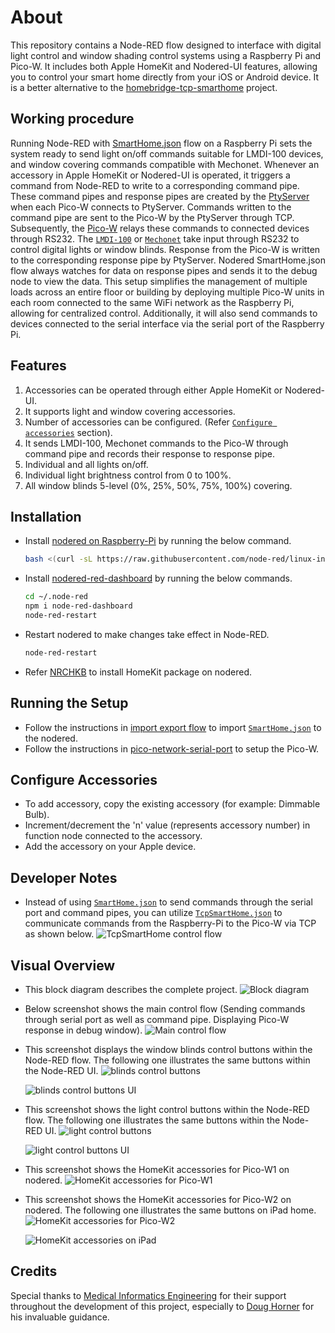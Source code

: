 # About
This repository contains a Node-RED flow designed to interface with digital light control and window shading control systems using a Raspberry Pi and Pico-W. It includes both Apple HomeKit and Nodered-UI features, allowing you to control your smart home directly from your iOS or Android device. It is a better alternative to the [homebridge-tcp-smarthome](https://github.com/RajkumarGara/homebridge-tcp-smarthome) project.

## Working procedure
Running Node-RED with [SmartHome.json](./SmartHome.json) flow on a Raspberry Pi sets the system ready to send light on/off commands suitable for LMDI-100 devices, and window covering commands compatible with Mechonet. Whenever an accessory in Apple HomeKit or Nodered-UI is operated, it triggers a command from Node-RED to write to a corresponding command pipe. These command pipes and response pipes are created by the [PtyServer](https://github.com/RajkumarGara/pico-network-serial-port/blob/main/src/PtyServer.js) when each Pico-W connects to PtyServer. Commands written to the command pipe are sent to the Pico-W by the PtyServer through TCP. Subsequently, the [Pico-W](https://github.com/RajkumarGara/pico-network-serial-port/blob/main/src/PicoSerialClient.py) relays these commands to connected devices through RS232. The [`LMDI-100`](./docs/LMDI_Serial_Protocol.pdf) or [`Mechonet`](./docs/Mecho_Shade_Serial_Protocol.pdf) take input through RS232 to control digital lights or window blinds. Response from the Pico-W is written to the corresponding response pipe by PtyServer. Nodered SmartHome.json flow always watches for data on response pipes and sends it to the debug node to view the data. This setup simplifies the management of multiple loads across an entire floor or building by deploying multiple Pico-W units in each room connected to the same WiFi network as the Raspberry Pi, allowing for centralized control. Additionally, it will also send commands to devices connected to the serial interface via the serial port of the Raspberry Pi.

## Features
1. Accessories can be operated through either Apple HomeKit or Nodered-UI.
2. It supports light and window covering accessories.
3. Number of accessories can be configured. (Refer [`Configure accessories`](#Configure-Accessories) section).
4. It sends LMDI-100, Mechonet commands to the Pico-W through command pipe and records their response to response pipe.
5. Individual and all lights on/off.
6. Individual light brightness control from 0 to 100%.
7. All window blinds 5-level (0%, 25%, 50%, 75%, 100%) covering.

## Installation
* Install [nodered on Raspberry-Pi](https://nodered.org/docs/getting-started/raspberrypi) by running the below command.
    ```bash
    bash <(curl -sL https://raw.githubusercontent.com/node-red/linux-installers/master/deb/update-nodejs-and-nodered)
    ```  
* Install [nodered-red-dashboard](https://flows.nodered.org/node/node-red-dashboard) by running the below commands.
    ```bash
    cd ~/.node-red
    npm i node-red-dashboard
    node-red-restart
    ```  
* Restart nodered to make changes take effect in Node-RED.
    ```bash
    node-red-restart
    ```
* Refer [NRCHKB](https://github.com/NRCHKB/node-red-contrib-homekit-bridged?tab=readme-ov-file#easy-install) to install HomeKit package on nodered.

## Running the Setup
* Follow the instructions in [import export flow](https://flowfuse.com/blog/2023/03/3-quick-node-red-tips-5/#1.-copy-and-share-your-flows-using-export-and-import) to import [`SmartHome.json`](./SmartHome.json) to the nodered.
* Follow the instructions in [pico-network-serial-port](https://github.com/RajkumarGara/pico-network-serial-port) to setup the Pico-W.

## Configure Accessories
* To add accessory, copy the existing accessory (for example: Dimmable Bulb).
* Increment/decrement the 'n' value (represents accessory number) in function node connected to the accessory.
* Add the accessory on your Apple device.

## Developer Notes
* Instead of using [`SmartHome.json`](./SmartHome.json) to send commands through the serial port and command pipes, you can utilize [`TcpSmartHome.json`](./extras/TcpSmartHome.json) to communicate commands from the Raspberry-Pi to the Pico-W via TCP as shown below.
    ![TcpSmartHome control flow](img/7.jpg)

## Visual Overview
* This block diagram describes the complete project.
    ![Block diagram](img/1.jpg)

* Below screenshot shows the main control flow (Sending commands through serial port as well as command pipe. Displaying Pico-W response in debug window).
    ![Main control flow](img/2.jpg)

* This screenshot displays the window blinds control buttons within the Node-RED flow. The following one illustrates the same buttons within the Node-RED UI.
    ![blinds control buttons](img/3.jpg)

    ![blinds control buttons UI](img/8.jpg)

* This screenshot shows the light control buttons within the Node-RED flow. The following one illustrates the same buttons within the Node-RED UI.
    ![light control buttons](img/4.jpg)

    ![light control buttons UI](img/9.jpg)

* This screenshot shows the HomeKit accessories for Pico-W1 on nodered.
    ![HomeKit accessories for Pico-W1](img/5.jpg)

* This screenshot shows the HomeKit accessories for Pico-W2 on nodered. The following one illustrates the same buttons on iPad home.
    ![HomeKit accessories for Pico-W2](img/6.jpg)

    ![HomeKit accessories on iPad](img/10.jpg)

## Credits
Special thanks to [Medical Informatics Engineering](https://www.mieweb.com/) for their support throughout the development of this project, especially to [Doug Horner](https://github.com/horner) for his invaluable guidance.